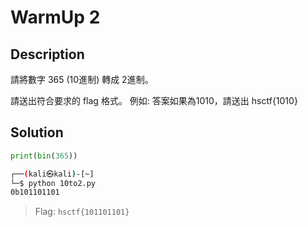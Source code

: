 # WarmUp 2

## Description

請將數字 365 (10進制) 轉成 2進制。

請送出符合要求的 flag 格式。 例如: 答案如果為1010，請送出 hsctf{1010}

## Solution

```python
print(bin(365))
```

```sh
┌──(kali㉿kali)-[~]
└─$ python 10to2.py 
0b101101101
```

> Flag: `hsctf{101101101}`
